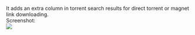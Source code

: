 It adds an extra column in torrent search results for direct torrent or magnet link downloading.  
Screenshot:  
![](https://i.imgur.com/r7xDBvq.jpg)